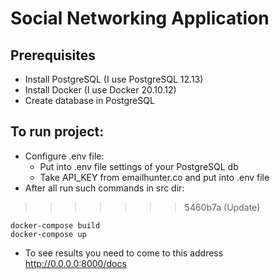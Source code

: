 # Social Networking Application

## Prerequisites
- Install PostgreSQL (I use PostgreSQL 12.13)
- Install Docker (I use Docker 20.10.12)
- Create database in PostgreSQL

## To run project:
- Configure .env file:
  - Put into .env file settings of your PostgreSQL db
  - Take API_KEY from emailhunter.co and put into .env file
- After all run such commands in src dir:
>>>>>>> 5460b7a (Update)
```
docker-compose build
docker-compose up
```
- To see results you need to come to this address http://0.0.0.0:8000/docs

